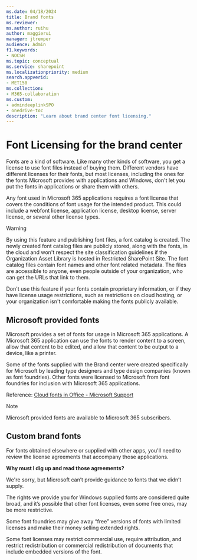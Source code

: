 ```yaml
---
ms.date: 04/18/2024
title: Brand fonts  
ms.reviewer:
ms.author: ruihu
author: maggierui
manager: jtremper
audience: Admin
f1.keywords:
- NOCSH
ms.topic: conceptual
ms.service: sharepoint
ms.localizationpriority: medium
search.appverid:
- MET150
ms.collection:
- M365-collaboration
ms.custom:
- admindeeplinkSPO
- onedrive-toc
description: "Learn about brand center font licensing."
---
```


# Font Licensing for the brand center

Fonts are a kind of software. Like many other kinds of software, you get a license to use font files instead of buying them. Different vendors have different licenses for their fonts, but most licenses, including the ones for the fonts Microsoft provides with applications and Windows, don't let you put the fonts in applications or share them with others.

Any font used in Microsoft 365 applications requires a font license that covers the conditions of font usage for the intended product. This could include a webfont license, application license, desktop license, server license, or several other license types.

> [!WARNING]
> By using this feature and publishing font files, a font catalog is created. The newly created font catalog files are publicly stored, along with the fonts, in the cloud and won't respect the site classification guidelines if the Organization Asset Library is hosted in Restricted SharePoint Site. The font catalog files contain font names and other font related metadata. The files are accessible to anyone, even people outside of your organization, who can get the URLs that link to them.

Don't use this feature if your fonts contain proprietary information, or if they have license usage restrictions, such as restrictions on cloud hosting, or your organization isn't comfortable making the fonts publicly available.

## Microsoft provided fonts

Microsoft provides a set of fonts for usage in Microsoft 365 applications. A Microsoft 365 application can use the fonts to render content to a screen, allow that content to be edited, and allow that content to be output to a device, like a printer.   
  
Some of the fonts supplied with the Brand center were created specifically for Microsoft by leading type designers and type design companies (known as font foundries). Other fonts were licensed to Microsoft from font foundries for inclusion with Microsoft 365 applications.  
  
Reference: [Cloud fonts in Office - Microsoft Support](https://support.microsoft.com/office/cloud-fonts-in-office-f7b009fe-037f-45ed-a556-b5fe6ede6adb?ui=en-us&rs=en-us&ad=us)

> [!NOTE]  
> Microsoft provided fonts are available to Microsoft 365 subscribers.

## Custom brand fonts

For fonts obtained elsewhere or supplied with other apps, you'll need to review the license agreements that accompany those applications.

**Why must I dig up and read those agreements?**

We're sorry, but Microsoft can’t provide guidance to fonts that we didn’t supply.

The rights we provide you for Windows supplied fonts are considered quite broad, and it’s possible that other font licenses, even some free ones, may be more restrictive.

Some font foundries may give away “free” versions of fonts with limited licenses and make their money selling extended rights.

Some font licenses may restrict commercial use, require attribution, and restrict redistribution or commercial redistribution of documents that include embedded versions of the font.
